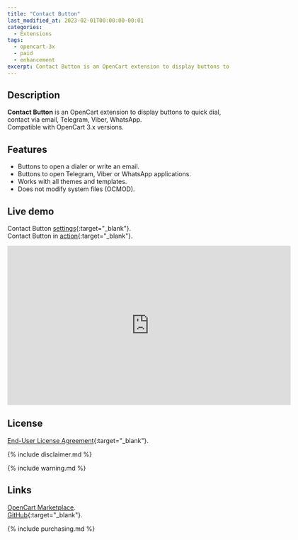 ```yaml
---
title: "Contact Button"
last_modified_at: 2023-02-01T00:00:00-00:01
categories:
  - Extensions
tags:
  - opencart-3x
  - paid
  - enhancement
excerpt: Contact Button is an OpenCart extension to display buttons to quick dial, contact via email, Telegram, Viber, WhatsApp.
---
```


## Description
**Contact Button** is an OpenCart extension to display buttons to quick dial, contact via email, Telegram, Viber, WhatsApp.  
Compatible with OpenCart 3.x versions.

## Features
* Buttons to open a dialer or write an email.
* Buttons to open Telegram, Viber or WhatsApp applications.
* Works with all themes and templates.
* Does not modify system files (OCMOD).

## Live demo
Contact Button [settings](http://ocmod.freevar.com/oc/3038a/admin/index.php?route=extension/module/contact_button){:target="_blank"}.  
Contact Button in [action](http://ocmod.freevar.com/oc/3038/a){:target="_blank"}.  

<iframe width="640" height="360" src="https://www.youtube-nocookie.com/embed/w_w-EBnvzAE?controls=1" frameborder="0" allowfullscreen></iframe> 

## License
[End-User License Agreement](https://raw.githubusercontent.com/ocmod-space/ocmod-contact-button/main/EULA.txt){:target="_blank"}.

{% include disclaimer.md %}

{% include warning.md %}

## Links
[OpenCart Marketplace](https://www.opencart.com/index.php?route=marketplace/extension/info&extension_id=43102).  
[GitHub](https://github.com/ocmod-space/ocmod-contact-button){:target="_blank"}.  

{% include purchasing.md %}
